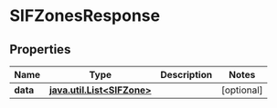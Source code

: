 
# SIFZonesResponse

## Properties
Name | Type | Description | Notes
------------ | ------------- | ------------- | -------------
**data** | [**java.util.List&lt;SIFZone&gt;**](SIFZone.md) |  |  [optional]



